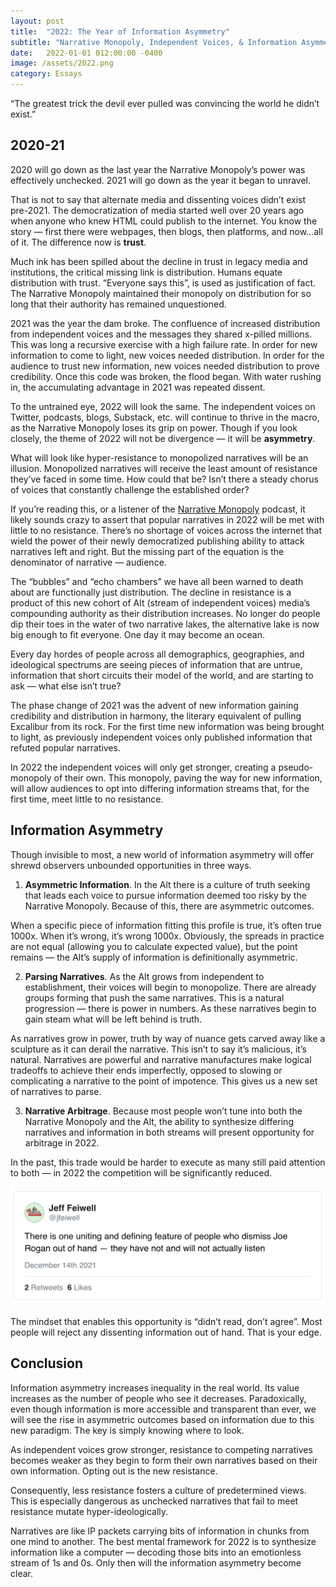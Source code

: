 ```yaml
---
layout: post
title:  "2022: The Year of Information Asymmetry"
subtitle: "Narrative Monopoly, Independent Voices, & Information Asymmetry"
date:   2022-01-01 012:00:00 -0400
image: /assets/2022.png
category: Essays
---
```

“The greatest trick the devil ever pulled was convincing the world he didn’t exist.”

## 2020-21
2020 will go down as the last year the Narrative Monopoly’s power was effectively unchecked. 2021 will go down as the year it began to unravel.

That is not to say that alternate media and dissenting voices didn’t exist pre-2021. The democratization of media started well over 20 years ago when anyone who knew HTML could publish to the internet. You know the story — first there were webpages, then blogs, then platforms, and now…all of it. The difference now is **trust**.

Much ink has been spilled about the decline in trust in legacy media and institutions, the critical missing link is distribution. Humans equate distribution with trust. “Everyone says this”, is used as justification of fact. The Narrative Monopoly maintained their monopoly on distribution for so long that their authority has remained unquestioned.

2021 was the year the dam broke. The confluence of increased distribution from independent voices and the messages they shared x-pilled millions. This was long a recursive exercise with a high failure rate. In order for new information to come to light, new voices needed distribution. In order for the audience to trust new information, new voices needed distribution to prove credibility. Once this code was broken, the flood began. With water rushing in, the accumulating advantage in 2021 was repeated dissent.

To the untrained eye, 2022 will look the same. The independent voices on Twitter, podcasts, blogs, Substack, etc. will continue to thrive in the macro, as the Narrative Monopoly loses its grip on power. Though if you look closely, the theme of 2022 will not be divergence — it will be **asymmetry**.

What will look like hyper-resistance to monopolized narratives will be an illusion. Monopolized narratives will receive the least amount of resistance they’ve faced in some time. How could that be? Isn’t there a steady chorus of voices that constantly challenge the established order?

If you’re reading this, or a listener of the [Narrative Monopoly](narrativemonopoly.com) podcast, it likely sounds crazy to assert that popular narratives in 2022 will be met with little to no resistance. There’s no shortage of voices across the internet that wield the power of their newly democratized publishing ability to attack narratives left and right. But the missing part of the equation is the denominator of narrative — audience.

The “bubbles” and “echo chambers” we have all been warned to death about are functionally just distribution. The decline in resistance is a product of this new cohort of Alt (stream of independent voices) media’s compounding authority as their distribution increases. No longer do people dip their toes in the water of two narrative lakes, the alternative lake is now big enough to fit everyone. One day it may become an ocean.

Every day hordes of people across all demographics, geographies, and ideological spectrums are seeing pieces of information that are untrue, information that short circuits their model of the world, and are starting to ask — what else isn’t true?

The phase change of 2021 was the advent of new information gaining credibility and distribution in harmony, the literary equivalent of pulling Excalibur from its rock. For the first time new information was being brought to light, as previously independent voices only published information that refuted popular narratives.

In 2022 the independent voices will only get stronger, creating a pseudo-monopoly of their own. This monopoly, paving the way for new information, will allow audiences to opt into differing information streams that, for the first time, meet little to no resistance.

## Information Asymmetry
Though invisible to most, a new world of information asymmetry will offer shrewd observers unbounded opportunities in three ways.

1) **Asymmetric Information**. In the Alt there is a culture of truth seeking that leads each voice to pursue information deemed too risky by the Narrative Monopoly. Because of this, there are asymmetric outcomes.

When a specific piece of information fitting this profile is true, it’s often true 1000x. When it’s wrong, it’s wrong 1000x. Obviously, the spreads in practice are not equal (allowing you to calculate expected value), but the point remains — the Alt’s supply of information is definitionally asymmetric.

2) **Parsing Narratives**. As the Alt grows from independent to establishment, their voices will begin to monopolize. There are already groups forming that push the same narratives. This is a natural progression — there is power in numbers. As these narratives begin to gain steam what will be left behind is truth.

As narratives grow in power, truth by way of nuance gets carved away like a sculpture as it can derail the narrative. This isn’t to say it’s malicious, it’s natural. Narratives are powerful and narrative manufactures make logical tradeoffs to achieve their ends imperfectly, opposed to slowing or complicating a narrative to the point of impotence. This gives us a new set of narratives to parse.

3) **Narrative Arbitrage**. Because most people won’t tune into both the Narrative Monopoly and the Alt, the ability to synthesize differing narratives and information in both streams will present opportunity for arbitrage in 2022.


In the past, this trade would be harder to execute as many still paid attention to both — in 2022 the competition will be significantly reduced.

 ![Rogan Tweet](/assets/rogantweet.png)

The mindset that enables this opportunity is “didn’t read, don’t agree”. Most people will reject any dissenting information out of hand. That is your edge.

## Conclusion
Information asymmetry increases inequality in the real world. Its value increases as the number of people who see it decreases. Paradoxically, even though information is more accessible and transparent than ever, we will see the rise in asymmetric outcomes based on information due to this new paradigm. The key is simply knowing where to look.

As independent voices grow stronger, resistance to competing narratives becomes weaker as they begin to form their own narratives based on their own information. Opting out is the new resistance.

Consequently, less resistance fosters a culture of predetermined views. This is especially dangerous as unchecked narratives that fail to meet resistance mutate hyper-ideologically.

Narratives are like IP packets carrying bits of information in chunks from one mind to another. The best mental framework for 2022 is to synthesize information like a computer — decoding those bits into an emotionless stream of 1s and 0s. Only then will the information asymmetry become clear.


